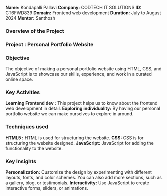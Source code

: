 **Name:**  Kondapalli Pallavi
**Company:**  CODTECH IT SOLUTIONS 
**ID:**  CT6FWD839
**Domain:**  Frontend web development
**Duration:**  July to August 2024
**Mentor:**  Santhosh

### Overview of the Project

### Project : Personal Portfolio Website 

### Objective 
The objective of making a personal portfolio website using HTML, CSS, and JavaScript is to showcase our skills, experience, and work in a curated online space. 

### Key Activities 
**Learning Frontend dev :**  This project helps us to know about the frontend web development in detail.
**Exploring individuality:** By having our personal portfolio website we can make ourselves to explore in around.

### Techniques used 
**HTML5 :** HTML is used for structuring the website.
**CSS:** CSS is for structuring the website designed.
**JavaScript:** JavaScript for adding the functionality to the website.

### Key Insights
**Personalization:** Customize the design by experimenting with different layouts, fonts, and color schemes. You can also add more sections, such as a gallery, blog, or testimonials. 
**Interactivity:** Use JavaScript to create interactive forms, sliders, or animations. 
